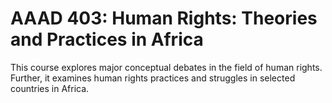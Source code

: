 # AAAD 403: Human Rights: Theories and Practices in Africa

This course explores major conceptual debates in the field of human rights. Further, it examines human rights practices and struggles in selected countries in Africa.